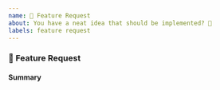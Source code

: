 ```yaml
---
name: 🎉 Feature Request
about: You have a neat idea that should be implemented? 🎩
labels: feature request
---
```


### 🎉 Feature Request

#### Summary

<!-- Provide a summary of the feature you would like to see implemented. -->
